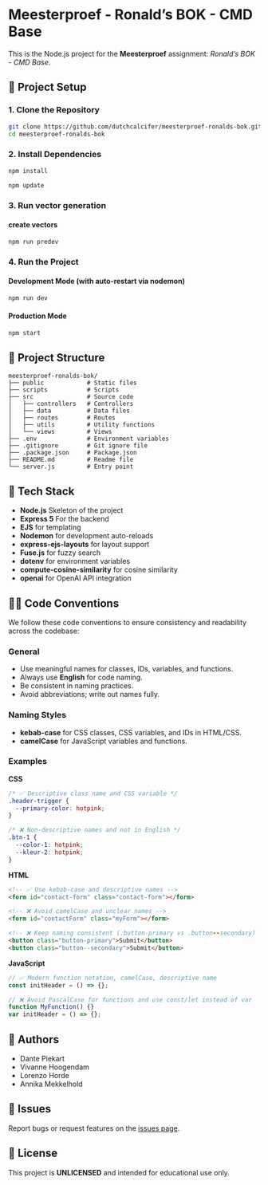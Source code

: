 # Meesterproef - Ronald’s BOK - CMD Base

This is the Node.js project for the **Meesterproef** assignment: _Ronald’s BOK - CMD Base_.

## 🚀 Project Setup

### 1. Clone the Repository

```bash
git clone https://github.com/dutchcalcifer/meesterproef-ronalds-bok.git
cd meesterproef-ronalds-bok
```

### 2. Install Dependencies

```bash
npm install
```

```bash
npm update
```

### 3. Run vector generation

#### create vectors

```bash
npm run predev
```

### 4. Run the Project

#### Development Mode (with auto-restart via nodemon)

```bash
npm run dev
```

#### Production Mode

```bash
npm start
```

## 📁 Project Structure

```
meesterproef-ronalds-bok/
├── public            # Static files
├── scripts           # Scripts
├── src               # Source code
│   ├── controllers   # Controllers
│   ├── data          # Data files
│   ├── routes        # Routes
│   ├── utils         # Utility functions
│   └── views         # Views
├── .env              # Environment variables
├── .gitignore        # Git ignore file
├── .package.json     # Package.json
├── README.md         # Readme file
└── server.js         # Entry point
```

## 🧰 Tech Stack

- **Node.js** Skeleton of the project
- **Express 5** For the backend
- **EJS** for templating
- **Nodemon** for development auto-reloads
- **express-ejs-layouts** for layout support
- **Fuse.js** for fuzzy search
- **dotenv** for environment variables
- **compute-cosine-similarity** for cosine similarity
- **openai** for OpenAI API integration

## 👩‍💻 Code Conventions

We follow these code conventions to ensure consistency and readability across the codebase:

### General

- Use meaningful names for classes, IDs, variables, and functions.
- Always use **English** for code naming.
- Be consistent in naming practices.
- Avoid abbreviations; write out names fully.

### Naming Styles

- **kebab-case** for CSS classes, CSS variables, and IDs in HTML/CSS.
- **camelCase** for JavaScript variables and functions.

### Examples

**CSS**

```css
/* ✅ Descriptive class name and CSS variable */
.header-trigger {
  --primary-color: hotpink;
}

/* ❌ Non-descriptive names and not in English */
.btn-1 {
  --color-1: hotpink;
  --kleur-2: hotpink;
}
```

**HTML**

```html
<!-- ✅ Use kebab-case and descriptive names -->
<form id="contact-form" class="contact-form"></form>

<!-- ❌ Avoid camelCase and unclear names -->
<form id="contactForm" class="myForm"></form>

<!-- ❌ Keep naming consistent (.button-primary vs .button--secondary) -->
<button class="button-primary">Submit</button>
<button class="button--secondary">Submit</button>
```

**JavaScript**

```javascript
// ✅ Modern function notation, camelCase, descriptive name
const initHeader = () => {};

// ❌ Avoid PascalCase for functions and use const/let instead of var
function MyFunction() {}
var initHeader = () => {};
```

## 👥 Authors

- Dante Piekart
- Vivanne Hoogendam
- Lorenzo Horde
- Annika Mekkelhold

## 🐛 Issues

Report bugs or request features on the [issues page](https://github.com/dutchcalcifer/meesterproef-ronalds-bok/issues).

## 📄 License

This project is **UNLICENSED** and intended for educational use only.
